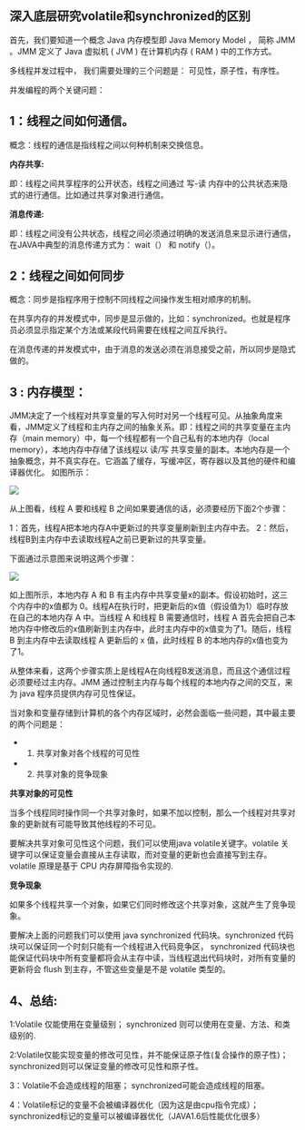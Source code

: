 

## 深入底层研究volatile和synchronized的区别

首先，我们要知道一个概念 Java 内存模型即 Java Memory Model ， 简称 JMM 。JMM 定义了 Java 虚拟机 ( JVM ) 在计算机内存 ( RAM ) 中的工作方式。

多线程并发过程中， 我们需要处理的三个问题是： 可见性，原子性，有序性。

并发编程的两个关键问题：

## 1：线程之间如何通信。
概念：线程的通信是指线程之间以何种机制来交换信息。

**内存共享:**

即：线程之间共享程序的公开状态，线程之间通过 写-读 内存中的公共状态来隐式的进行通信。比如通过共享对象进行通信。

**消息传递:**

即：线程之间没有公共状态，线程之间必须通过明确的发送消息来显示进行通信，在JAVA中典型的消息传递方式为： wait（） 和 notify（）。

##  2：线程之间如何同步
概念：同步是指程序用于控制不同线程之间操作发生相对顺序的机制。

在共享内存的并发模式中，同步是显示做的，比如：synchronized。也就是程序员必须显示指定某个方法或某段代码需要在线程之间互斥执行。

在消息传递的并发模式中，由于消息的发送必须在消息接受之前，所以同步是隐式做的。

## 3 : 内存模型：

JMM决定了一个线程对共享变量的写入何时对另一个线程可见。从抽象角度来看，JMM定义了线程和主内存之间的抽象关系。即：线程之间的共享变量在主内存（main memory）中，每一个线程都有一个自己私有的本地内存（local memory），本地内存中存储了该线程以 读/写 共享变量的副本。本地内存是一个抽象概念，并不真实存在。它涵盖了缓存，写缓冲区，寄存器以及其他的硬件和编译器优化。
如图所示：

![](https://img-blog.csdnimg.cn/20181212183639133.png?x-oss-process=image/watermark,type_ZmFuZ3poZW5naGVpdGk,shadow_10,text_aHR0cHM6Ly9ibG9nLmNzZG4ubmV0L2Rlc2lnbmVyWGll,size_16,color_FFFFFF,t_70)

从上图看，线程 A 要和线程 B 之间如果要通信的话，必须要经历下面2个步骤：

1：首先，线程A把本地内存A中更新过的共享变量刷新到主内存中去。
2：然后，线程B到主内存中去读取线程A之前已更新过的共享变量。 


下面通过示意图来说明这两个步骤：

![](https://img-blog.csdnimg.cn/20181212184012582.png?x-oss-process=image/watermark,type_ZmFuZ3poZW5naGVpdGk,shadow_10,text_aHR0cHM6Ly9ibG9nLmNzZG4ubmV0L2Rlc2lnbmVyWGll,size_16,color_FFFFFF,t_70)

如上图所示，本地内存 A 和 B 有主内存中共享变量x的副本。假设初始时，这三个内存中的x值都为 0。线程A在执行时，把更新后的x值（假设值为1）临时存放在自己的本地内存 A 中。当线程 A 和线程 B 需要通信时，线程 A 首先会把自己本地内存中修改后的x值刷新到主内存中，此时主内存中的x值变为了1。随后，线程 B 到主内存中去读取线程 A 更新后的 x 值，此时线程 B 的本地内存的x值也变为了1。

从整体来看，这两个步骤实质上是线程A在向线程B发送消息，而且这个通信过程必须要经过主内存。JMM 通过控制主内存与每个线程的本地内存之间的交互，来为 java 程序员提供内存可见性保证。

当对象和变量存储到计算机的各个内存区域时，必然会面临一些问题，其中最主要的两个问题是：

 - 1. 共享对象对各个线程的可见性
 - 2. 共享对象的竞争现象

**共享对象的可见性**

当多个线程同时操作同一个共享对象时，如果不加以控制，那么一个线程对共享对象的更新就有可能导致其他线程的不可见。

要解决共享对象可见性这个问题，我们可以使用java volatile关键字。volatile 关键字可以保证变量会直接从主存读取，而对变量的更新也会直接写到主存。volatile 原理是基于 CPU 内存屏障指令实现的.

**竞争现象**

如果多个线程共享一个对象，如果它们同时修改这个共享对象，这就产生了竞争现象。

要解决上面的问题我们可以使用 java synchronized 代码块。synchronized 代码块可以保证同一个时刻只能有一个线程进入代码竞争区， synchronized 代码块也能保证代码块中所有变量都将会从主存中读，当线程退出代码块时，对所有变量的更新将会 flush 到主存，不管这些变量是不是 volatile 类型的。

## 4、总结:

1:Volatile 仅能使用在变量级别；
synchronized 则可以使用在变量、方法、和类级别的.

2:Volatile仅能实现变量的修改可见性，并不能保证原子性(复合操作的原子性)；
synchronized则可以保证变量的修改可见性和原子性。

3：Volatile不会造成线程的阻塞；
synchronized可能会造成线程的阻塞。

4：Volatile标记的变量不会被编译器优化（因为这是由cpu指令完成）；
synchronized标记的变量可以被编译器优化（JAVA1.6后性能优化很多）




